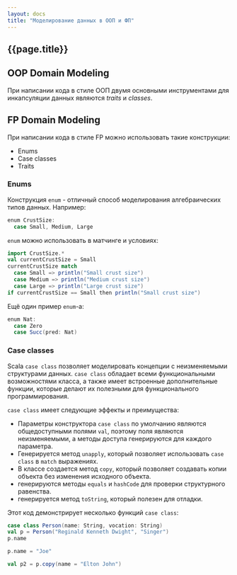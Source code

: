 ```yaml
---
layout: docs
title: "Моделирование данных в ООП и ФП"
---
```


## {{page.title}}

## OOP Domain Modeling

При написании кода в стиле ООП двумя основными инструментами для инкапсуляции данных являются _traits_ и _classes_.

## FP Domain Modeling

При написании кода в стиле FP можно использовать такие конструкции:
- Enums
- Case classes
- Traits

### Enums

Конструкция `enum` - отличный способ моделирования алгебраических типов данных. Например:

```scala mdoc
enum CrustSize:
  case Small, Medium, Large
```

`enum` можно использовать в матчинге и условиях:

```scala mdoc
import CrustSize.*
val currentCrustSize = Small
currentCrustSize match
  case Small => println("Small crust size")
  case Medium => println("Medium crust size")
  case Large => println("Large crust size")
if currentCrustSize == Small then println("Small crust size")
```

Ещё один пример `enum`-а:

```scala mdoc
enum Nat:
  case Zero
  case Succ(pred: Nat)
```

### Case classes

Scala `case class` позволяет моделировать концепции с неизменяемыми структурами данных.
`case class` обладает всеми функциональными возможностями класса, 
а также имеет встроенные дополнительные функции, которые делают их полезными для функционального программирования. 

`case class` имеет следующие эффекты и преимущества:
- Параметры конструктора `case class` по умолчанию являются общедоступными полями `val`, поэтому поля являются неизменяемыми, а методы доступа генерируются для каждого параметра.
- Генерируется метод `unapply`, который позволяет использовать `case class` в `match` выражениях.
- В классе создается метод `copy`, который позволяет создавать копии объекта без изменения исходного объекта.
- генерируются методы `equals` и `hashCode` для проверки структурного равенства.
- генерируется метод `toString`, который полезен для отладки.

Этот код демонстрирует несколько функций `case class`:

```scala mdoc:reset
case class Person(name: String, vocation: String)
val p = Person("Reginald Kenneth Dwight", "Singer")
p.name
```
```scala mdoc:fail
p.name = "Joe"
```
```scala mdoc
val p2 = p.copy(name = "Elton John")
```
